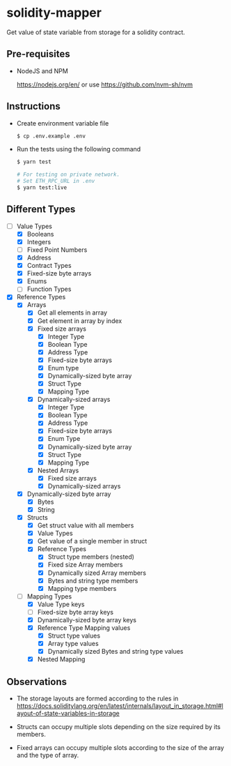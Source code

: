 # solidity-mapper

Get value of state variable from storage for a solidity contract.

## Pre-requisites

* NodeJS and NPM

  https://nodejs.org/en/ or use https://github.com/nvm-sh/nvm

## Instructions

* Create environment variable file
  ```bash
  $ cp .env.example .env
  ```

* Run the tests using the following command
  ```bash
  $ yarn test

  # For testing on private network.
  # Set ETH_RPC_URL in .env
  $ yarn test:live
  ```

## Different Types

* [ ] Value Types
  * [x] Booleans
  * [x] Integers
  * [ ] Fixed Point Numbers
  * [x] Address
  * [x] Contract Types
  * [x] Fixed-size byte arrays
  * [x] Enums
  * [ ] Function Types
* [x] Reference Types
  * [x] Arrays
    * [x] Get all elements in array
    * [x] Get element in array by index
    * [x] Fixed size arrays
      * [x] Integer Type
      * [x] Boolean Type
      * [x] Address Type
      * [x] Fixed-size byte arrays
      * [x] Enum type
      * [x] Dynamically-sized byte array
      * [x] Struct Type
      * [x] Mapping Type
    * [x] Dynamically-sized arrays
      * [x] Integer Type
      * [x] Boolean Type
      * [x] Address Type
      * [x] Fixed-size byte arrays
      * [x] Enum Type
      * [x] Dynamically-sized byte array
      * [x] Struct Type
      * [x] Mapping Type
    * [x] Nested Arrays
      * [x] Fixed size arrays
      * [x] Dynamically-sized arrays
  * [x] Dynamically-sized byte array
    * [x] Bytes
    * [x] String
  * [x] Structs
    * [x] Get struct value with all members
    * [x] Value Types
    * [x] Get value of a single member in struct
    * [x] Reference Types
      * [x] Struct type members (nested)
      * [x] Fixed size Array members
      * [x] Dynamically sized Array members
      * [x] Bytes and string type members
      * [x] Mapping type members
  * [ ] Mapping Types
    * [x] Value Type keys
    * [ ] Fixed-size byte array keys
    * [x] Dynamically-sized byte array keys
    * [x] Reference Type Mapping values
      * [x] Struct type values
      * [x] Array type values
      * [x] Dynamically sized Bytes and string type values
    * [x] Nested Mapping

## Observations

* The storage layouts are formed according to the rules in https://docs.soliditylang.org/en/latest/internals/layout_in_storage.html#layout-of-state-variables-in-storage

* Structs can occupy multiple slots depending on the size required by its members.

* Fixed arrays can occupy multiple slots according to the size of the array and the type of array.
